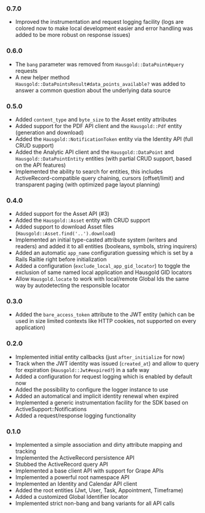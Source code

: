 ### 0.7.0

* Improved the instrumentation and request logging facility (logs are colored
  now to make local development easier and error handling was added to be more
  robust on response issues)

### 0.6.0

* The `bang` parameter was removed from `Hausgold::DataPoint#query` requests
* A new helper method `Hausgold::DataPointsResult#data_points_available?` was
  added to answer a common question about the underlying data source

### 0.5.0

* Added `content_type` and `byte_size` to the Asset entity attributes
* Added support for the PDF API client and the `Hausgold::Pdf` entity
  (generation and download)
* Added the `Hausgold::NotificationToken` entity via the Identity API
  (full CRUD support)
* Added the Analytic API client and the `Hausgold::DataPoint` and
  `Hausgold::DataPointEntity` entities (with partial CRUD support,
  based on the API features)
* Implemented the ability to search for entities, this includes
  ActiveRecord-compatible query chaining, cursors (offset/limit) and
  transparent paging (with optimized page layout planning)

### 0.4.0

* Added support for the Asset API (#3)
* Added the `Hausgold::Asset` entity with CRUD support
* Added support to download Asset files (`Hausgold::Asset.find('..').download`)
* Implemented an initial type-casted attribute system (writers and readers)
  and added it to all entities (booleans, symbols, string inquirers)
* Added an automatic `app_name` configuration guessing which is set by a Rails
  Railtie right before initialization
* Added a configuration (`exclude_local_app_gid_locator`) to toggle the
  exclusion of same named local application and Hausgold GID locators
* Allow `Hausgold.locate` to work with local/remote Global Ids the same way by
  autodetecting the responsible locator

### 0.3.0

* Added the `bare_access_token` attribute to the JWT entity (which can be
  used in size limited contexts like HTTP cookies, not supported on every
  application)

### 0.2.0

* Implemented initial entity callbacks (just `after_initialize` for now)
* Track when the JWT identity was issued (`created_at`)
  and allow to query for expiration (`Hausgold::Jwt#expired?`) in a safe way
* Added a configuration for request logging which is enabled by default now
* Added the possibility to configure the logger instance to use
* Added an automatical and implicit identity renewal when expired
* Implemented a generic instrumentation facility for the SDK
  based on ActiveSupport::Notifications
* Added a request/response logging functionality

### 0.1.0

* Implemented a simple association and dirty attribute mapping and tracking
* Implemented the ActiveRecord persistence API
* Stubbed the ActiveRecord query API
* Implemented a base client API with support for Grape APIs
* Implemented a powerful root namespace API
* Implemented an Identity and Calendar API client
* Added the root entities (Jwt, User, Task, Appointment, Timeframe)
* Added a customized Global Identifier locator
* Implemented strict non-bang and bang variants for all API calls
